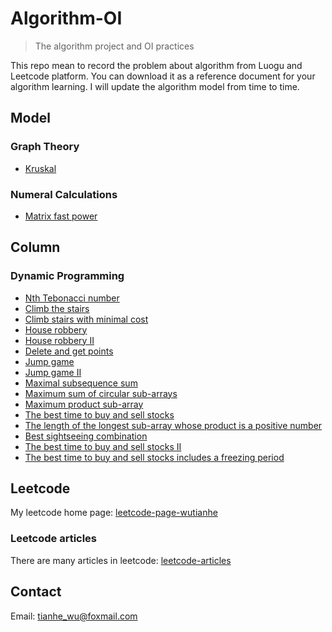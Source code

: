 # Algorithm-OI
> The algorithm project and OI practices

This repo mean to record the problem about algorithm from Luogu and Leetcode platform.
You can download it as a reference document for your algorithm learning.
I will update the algorithm model from time to time.

## Model
### Graph Theory
- [Kruskal](https://github.com/TianheWu/Algorithm-OI/blob/master/Algorithm_Model/Kruskal.cpp)

### Numeral Calculations
- [Matrix fast power](https://github.com/TianheWu/Algorithm-OI/blob/master/Algorithm_Model/matrix_quick_pow.cpp)

## Column
### Dynamic Programming
- [Nth Tebonacci number](https://github.com/TianheWu/Algorithm-OI/blob/master/Algorithm_Practice/leetcode/1137.cpp)
- [Climb the stairs](https://github.com/TianheWu/Algorithm-OI/blob/master/Algorithm_Practice/leetcode/70.cpp)
- [Climb stairs with minimal cost](https://github.com/TianheWu/Algorithm-OI/blob/master/Algorithm_Practice/leetcode/746.cpp)
- [House robbery](https://github.com/TianheWu/Algorithm-OI/blob/master/Algorithm_Practice/leetcode/198.cpp)
- [House robbery II](https://github.com/TianheWu/Algorithm-OI/blob/master/Algorithm_Practice/leetcode/213.cpp)
- [Delete and get points](https://github.com/TianheWu/Algorithm-OI/blob/master/Algorithm_Practice/leetcode/740.cpp)
- [Jump game](https://github.com/TianheWu/Algorithm-OI/blob/master/Algorithm_Practice/leetcode/55.cpp)
- [Jump game II](https://github.com/TianheWu/Algorithm-OI/blob/master/Algorithm_Practice/leetcode/45.cpp)
- [Maximal subsequence sum](https://github.com/TianheWu/Algorithm-OI/blob/master/Algorithm_Practice/leetcode/53.cpp)
- [Maximum sum of circular sub-arrays](https://github.com/TianheWu/Algorithm-OI/blob/master/Algorithm_Practice/leetcode/918.cpp)
- [Maximum product sub-array](https://github.com/TianheWu/Algorithm-OI/blob/master/Algorithm_Practice/leetcode/152.cpp)
- [The best time to buy and sell stocks](https://github.com/TianheWu/Algorithm-OI/blob/master/Algorithm_Practice/leetcode/121.cpp)
- [The length of the longest sub-array whose product is a positive number](https://github.com/TianheWu/Algorithm-OI/blob/master/Algorithm_Practice/leetcode/1567.cpp)
- [Best sightseeing combination](https://github.com/TianheWu/Algorithm-OI/blob/master/Algorithm_Practice/leetcode/1014.cpp)
- [The best time to buy and sell stocks II](https://github.com/TianheWu/Algorithm-OI/blob/master/Algorithm_Practice/leetcode/122.cpp)
- [The best time to buy and sell stocks includes a freezing period](https://github.com/TianheWu/Algorithm-OI/blob/master/Algorithm_Practice/leetcode/309.cpp)

## Leetcode
My leetcode home page: [leetcode-page-wutianhe](https://leetcode-cn.com/u/yuyangxianyi/)

### Leetcode articles
There are many articles in leetcode: [leetcode-articles](https://leetcode-cn.com/profile/articles/)

## Contact
Email: tianhe_wu@foxmail.com
